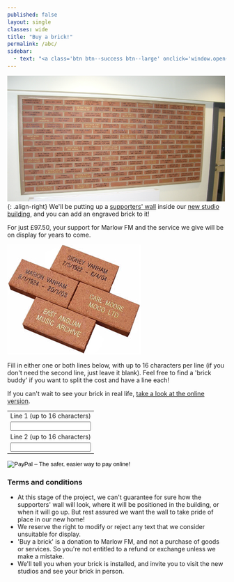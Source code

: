 ```yaml
---
published: false
layout: single
classes: wide
title: "Buy a brick!"
permalink: /abc/
sidebar:
  - text: "<a class='btn btn--success btn--large' onclick='window.open(`/listen-live/`, `marlow-fm-stream`,`width=625,height=250`); return false;'>LISTEN LIVE</a><br><br>**Contact the studio**<br>[studio@marlowfm.co.uk](mailto:studio@marlowfm.co.uk)<br>text: 07900 975 975<br>call: 01628 488 975<br><br>[DONATE](/donate/){: .btn .btn--info .btn--large}"
---
```


![Buy a brick for Marlow FM](/assets/images/other/buy-a-brick-1.png){: .align-right}
We'll be putting up a [supporters' wall](/wall) inside our [new studio building](/donate), and you can add an engraved brick to it!

For just £97.50, your support for Marlow FM and the service we give will be on display for years to come.

![Buy a brick for Marlow FM](/assets/images/other/buy-a-brick-2.jpg)

Fill in either one or both lines below, with up to 16 characters per line (if you don't need the second line, just leave it blank). Feel free to find a 'brick buddy' if you want to split the cost and have a line each!

If you can't wait to see your brick in real life, [take a look at the online version](/wall).

<form
	action="https://www.paypal.com/cgi-bin/webscr"
	method="post"
	target="_blank"
>
	<input type="hidden" name="cmd" value="_s-xclick" />
	<input type="hidden" name="hosted_button_id" value="ZDD9T54Q9PELE" />
	<table>
		<tr>
			<td>
				<input
					type="hidden"
					name="on0"
					value="Line 1 (up to 16 characters)"
				/>Line 1 (up to 16 characters)
			</td>
		</tr>
		<tr>
			<td><input type="text" name="os0" maxlength="16" required/></td>
		</tr>
		<tr>
			<td>
				<input
					type="hidden"
					name="on1"
					value="Line 2 (up to 16 characters)"
				/>Line 2 (up to 16 characters)
			</td>
		</tr>
		<tr>
			<td><input type="text" name="os1" maxlength="16" /></td>
		</tr>
	</table>
	<input
		type="image"
		src="https://www.paypalobjects.com/en_US/i/btn/btn_buynowCC_LG.gif"
		border="0"
		name="submit"
		alt="PayPal – The safer, easier way to pay online!"
	/>
	<img
		alt=""
		border="0"
		src="https://www.paypalobjects.com/en_GB/i/scr/pixel.gif"
		width="1"
		height="1"
	/>
</form>

### Terms and conditions

- At this stage of the project, we can't guarantee for sure how the supporters' wall will look, where it will be positioned in the building, or when it will go up. But rest assured we want the wall to take pride of place in our new home!
- We reserve the right to modify or reject any text that we consider unsuitable for display.
- 'Buy a brick' is a donation to Marlow FM, and not a purchase of goods or services. So you're not entitled to a refund or exchange unless we make a mistake.
- We'll tell you when your brick is installed, and invite you to visit the new studios and see your brick in person.
